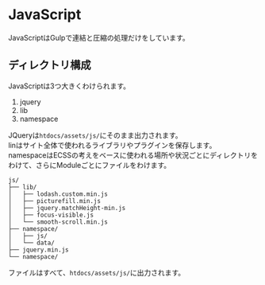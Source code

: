 # JavaScript
JavaScriptはGulpで連結と圧縮の処理だけをしています。

## ディレクトリ構成
JavaScriptは3つ大きくわけられます。

1. jquery
2. lib
3. namespace

JQueryは`htdocs/assets/js/`にそのまま出力されます。  
linはサイト全体で使われるライブラリやプラグインを保存します。  
namespaceはECSSの考えをベースに使われる場所や状況ごとにディレクトリをわけて、さらにModuleごとにファイルをわけます。

```
js/
├── lib/
│   ├── lodash.custom.min.js
│   ├── picturefill.min.js
│   ├── jquery.matchHeight-min.js
│   ├── focus-visible.js
│   └── smooth-scroll.min.js
├── namespace/
│   ├── js/
│   └── data/
├── jquery.min.js
└── namespace/
```

ファイルはすべて、`htdocs/assets/js/`に出力されます。
